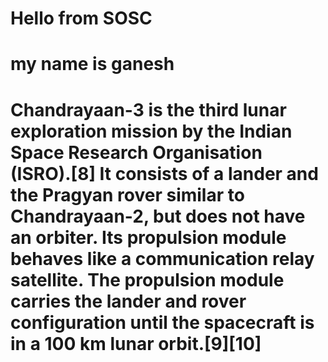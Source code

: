 # Hello from SOSC
# my name is ganesh
# Chandrayaan-3 is the third lunar exploration mission by the Indian Space Research Organisation (ISRO).[8] It consists of a lander and the Pragyan rover similar to Chandrayaan-2, but does not have an orbiter. Its propulsion module behaves like a communication relay satellite. The propulsion module carries the lander and rover configuration until the spacecraft is in a 100 km lunar orbit.[9][10]
